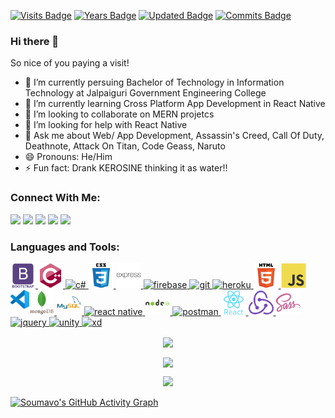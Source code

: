 [![Visits Badge](https://badges.pufler.dev/visits/maverick-360/maverick-360)](https://badges.pufler.dev)
[![Years Badge](https://badges.pufler.dev/years/maverick-360)](https://badges.pufler.dev)
[![Updated Badge](https://badges.pufler.dev/updated/maverick-360/maverick-360)](https://badges.pufler.dev)
[![Commits Badge](https://badges.pufler.dev/commits/monthly/maverick-360)](https://badges.pufler.dev)

### Hi there 👋

So nice of you paying a visit!

- 🔭 I’m currently persuing Bachelor of Technology in Information Technology at Jalpaiguri Government Engineering College
- 🌱 I’m currently learning Cross Platform App Development in React Native
- 👯 I’m looking to collaborate on MERN projetcs
- 🤔 I’m looking for help with React Native
- 💬 Ask me about Web/ App Development, Assassin's Creed, Call Of Duty, Deathnote, Attack On Titan, Code Geass, Naruto
- 😄 Pronouns: He/Him
- ⚡ Fun fact: Drank KEROSINE thinking it as water!!

<h3 align="left">Connect With Me:</h3>

[![](https://img.shields.io/badge/Gmail-D14836?style=for-the-badge&logo=gmail&logoColor=white)](mailto://sd2337@it.jgec.ac.in) [![](https://img.shields.io/badge/LinkedIn-0077B5?style=for-the-badge&logo=linkedin&logoColor=white)](https://www.linkedin.com/in/soumavodey) [![](https://img.shields.io/badge/Instagram-E4405F?style=for-the-badge&logo=instagram&logoColor=white)](https://www.instagram.com/_.maverick360._/) [![](https://img.shields.io/badge/Facebook-1877F2?style=for-the-badge&logo=facebook&logoColor=white)](https://www.facebook.com/soum.mavo) [![](https://img.shields.io/badge/Twitter-1DA1F2?style=for-the-badge&logo=twitter&logoColor=white)](https://twitter.com/maverickus65)

<h3 align="left">Languages and Tools:</h3>
<p align="left"> <a href="https://getbootstrap.com" target="_blank"> <img src="https://raw.githubusercontent.com/devicons/devicon/master/icons/bootstrap/bootstrap-plain-wordmark.svg" alt="bootstrap" width="40" height="40"/> </a> <a href="https://www.w3schools.com/cpp/" target="_blank"> <img src="https://raw.githubusercontent.com/devicons/devicon/master/icons/cplusplus/cplusplus-original.svg" alt="cplusplus" width="40" height="40"/> </a> <a href="https://docs.microsoft.com/en-us/dotnet/csharp/" target="_blank"> <img src="https://static.cdnlogo.com/logos/c/27/c.svg" alt="c#" width="40" height="40"/> </a> <a href="https://www.w3schools.com/css/" target="_blank"> <img src="https://raw.githubusercontent.com/devicons/devicon/master/icons/css3/css3-original-wordmark.svg" alt="css3" width="40" height="40"/> </a> <a href="https://expressjs.com" target="_blank"> <img src="https://raw.githubusercontent.com/devicons/devicon/master/icons/express/express-original-wordmark.svg" alt="express" width="40" height="40"/> </a> <a href="https://firebase.google.com/" target="_blank"> <img src="https://www.vectorlogo.zone/logos/firebase/firebase-icon.svg" alt="firebase" width="40" height="40"/> </a> <a href="https://git-scm.com/" target="_blank"> <img src="https://www.vectorlogo.zone/logos/git-scm/git-scm-icon.svg" alt="git" width="40" height="40"/> </a> <a href="https://heroku.com" target="_blank"> <img src="https://www.vectorlogo.zone/logos/heroku/heroku-icon.svg" alt="heroku" width="40" height="40"/> </a> <a href="https://www.w3.org/html/" target="_blank"> <img src="https://raw.githubusercontent.com/devicons/devicon/master/icons/html5/html5-original-wordmark.svg" alt="html5" width="40" height="40"/> </a> <a href="https://developer.mozilla.org/en-US/docs/Web/JavaScript" target="_blank"> <img src="https://raw.githubusercontent.com/devicons/devicon/master/icons/javascript/javascript-original.svg" alt="javascript" width="40" height="40"/> </a> <a href="https://www.mongodb.com/" target="_blank"> <img src="https://raw.githubusercontent.com/devicons/devicon/master/icons/mongodb/mongodb-original-wordmark.svg" alt="mongodb" width="40" height="40"/> </a> <a href="https://www.mysql.com/" target="_blank"> <img src="https://raw.githubusercontent.com/devicons/devicon/master/icons/mysql/mysql-original-wordmark.svg" alt="mysql" width="40" height="40"/> </a> <a href="https://reactnative.dev" target="_blank"> <img src="https://p.kindpng.com/picc/s/765-7652239_react-native-svg-logo-hd-png-download.png" alt="react native" width="40" height="40" /> </a> <a href="https://nodejs.org" target="_blank"> <img src="https://raw.githubusercontent.com/devicons/devicon/master/icons/nodejs/nodejs-original-wordmark.svg" alt="nodejs" width="40" height="40"/> </a> <a href="https://postman.com" target="_blank"> <img src="https://www.vectorlogo.zone/logos/getpostman/getpostman-icon.svg" alt="postman" width="40" height="40"/> </a> <a href="https://reactjs.org/" target="_blank"> <img src="https://raw.githubusercontent.com/devicons/devicon/master/icons/react/react-original-wordmark.svg" alt="react" width="40" height="40"/> </a> <a href="https://redux.js.org" target="_blank"> <img src="https://raw.githubusercontent.com/devicons/devicon/master/icons/redux/redux-original.svg" alt="redux" width="40" height="40"/> </a> <a href="https://sass-lang.com" target="_blank"> <img src="https://raw.githubusercontent.com/devicons/devicon/master/icons/sass/sass-original.svg" alt="sass" width="40" height="40"/> </a> <a href="https://code.visualstudio.com/" target="_blank"> <img align="left" alt="Visual Studio Code" width="30px" src="https://raw.githubusercontent.com/github/explore/80688e429a7d4ef2fca1e82350fe8e3517d3494d/topics/visual-studio-code/visual-studio-code.png" /> </a> <a href="https://jquery.com/" target="_blank"> <img src="https://www.vectorlogo.zone/logos/jquery/jquery-vertical.svg" alt="jquery" width="40" height="40"/> </a> <a href="https://unity.com" target="_blank"> <img src="https://upload.wikimedia.org/wikipedia/commons/1/19/Unity_Technologies_logo.svg" alt="unity" width="40" height="40"> </a> <a href="https://www.adobe.com/products/xd.html" target="_blank"> <img src="https://cdn.worldvectorlogo.com/logos/adobe-xd.svg" alt="xd" width="40" height="40"/> </a> </p>

<p align="center">
    <img align="center" src="https://github-readme-stats.vercel.app/api?username=maverick-360&count_private=true&show_icons=true&theme=radical" />
</p>

<p align="center">
    <img align="center" src="https://github-readme-stats.vercel.app/api/top-langs/?username=maverick-360&layout=compact&theme=react&count_private=false" />
</p>

<p align=center><img src ="https://github-readme-streak-stats.herokuapp.com?user=maverick-360&theme=vision-friendly-dark"></p>

[![Soumavo's GitHub Activity Graph](https://activity-graph.herokuapp.com/graph?username=maverick-360&theme=react-dark&line=69bb20&point=69bb84)](https://github.com/maverick-360)



